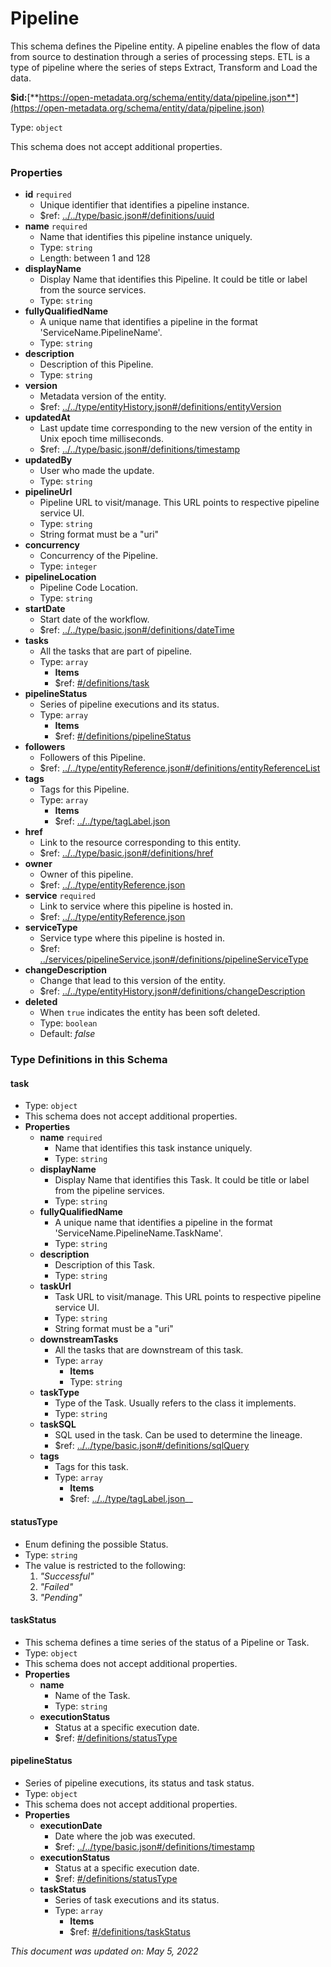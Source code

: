 # Pipeline

This schema defines the Pipeline entity. A pipeline enables the flow of data from source to destination through a series of processing steps. ETL is a type of pipeline where the series of steps Extract, Transform and Load the data.

**$id:**[**https://open-metadata.org/schema/entity/data/pipeline.json**](https://open-metadata.org/schema/entity/data/pipeline.json)

Type: `object`

This schema does not accept additional properties.

### Properties

* **id** `required`
  * Unique identifier that identifies a pipeline instance.
  * $ref: [../../type/basic.json#/definitions/uuid](../types/basic.md#uuid)
* **name** `required`
  * Name that identifies this pipeline instance uniquely.
  * Type: `string`
  * Length: between 1 and 128
* **displayName**
  * Display Name that identifies this Pipeline. It could be title or label from the source services.
  * Type: `string`
* **fullyQualifiedName**
  * A unique name that identifies a pipeline in the format 'ServiceName.PipelineName'.
  * Type: `string`
* **description**
  * Description of this Pipeline.
  * Type: `string`
* **version**
  * Metadata version of the entity.
  * $ref: [../../type/entityHistory.json#/definitions/entityVersion](../types/entityhistory.md#entityversion)
* **updatedAt**
  * Last update time corresponding to the new version of the entity in Unix epoch time milliseconds.
  * $ref: [../../type/basic.json#/definitions/timestamp](../types/basic.md#timestamp)
* **updatedBy**
  * User who made the update.
  * Type: `string`
* **pipelineUrl**
  * Pipeline URL to visit/manage. This URL points to respective pipeline service UI.
  * Type: `string`
  * String format must be a "uri"
* **concurrency**
  * Concurrency of the Pipeline.
  * Type: `integer`
* **pipelineLocation**
  * Pipeline Code Location.
  * Type: `string`
* **startDate**
  * Start date of the workflow.
  * $ref: [../../type/basic.json#/definitions/dateTime](../types/basic.md#datetime)
* **tasks**
  * All the tasks that are part of pipeline.
  * Type: `array`
    * **Items**
    * $ref: [#/definitions/task](pipeline.md#task)
* **pipelineStatus**
  * Series of pipeline executions and its status.
  * Type: `array`
    * **Items**
    * $ref: [#/definitions/pipelineStatus](pipeline.md#pipelinestatus)
* **followers**
  * Followers of this Pipeline.
  * $ref: [../../type/entityReference.json#/definitions/entityReferenceList](../types/entityreference.md#entityreferencelist)
* **tags**
  * Tags for this Pipeline.
  * Type: `array`
    * **Items**
    * $ref: [../../type/tagLabel.json](../types/taglabel.md)
* **href**
  * Link to the resource corresponding to this entity.
  * $ref: [../../type/basic.json#/definitions/href](../types/basic.md#href)
* **owner**
  * Owner of this pipeline.
  * $ref: [../../type/entityReference.json](../types/entityreference.md)
* **service** `required`
  * Link to service where this pipeline is hosted in.
  * $ref: [../../type/entityReference.json](../types/entityreference.md)
* **serviceType**
  * Service type where this pipeline is hosted in.
  * $ref: [../services/pipelineService.json#/definitions/pipelineServiceType](https://github.com/open-metadata/OpenMetadata/blob/docs/docs/openmetadata-apis/schemas/services/pipelineservice.md#pipelineservicetype)
* **changeDescription**
  * Change that lead to this version of the entity.
  * $ref: [../../type/entityHistory.json#/definitions/changeDescription](../types/entityhistory.md#changedescription)
* **deleted**
  * When `true` indicates the entity has been soft deleted.
  * Type: `boolean`
  * Default: _false_

### Type Definitions in this Schema

#### task

* Type: `object`
* This schema does not accept additional properties.
* **Properties**
  * **name** `required`
    * Name that identifies this task instance uniquely.
    * Type: `string`
  * **displayName**
    * Display Name that identifies this Task. It could be title or label from the pipeline services.
    * Type: `string`
  * **fullyQualifiedName**
    * A unique name that identifies a pipeline in the format 'ServiceName.PipelineName.TaskName'.
    * Type: `string`
  * **description**
    * Description of this Task.
    * Type: `string`
  * **taskUrl**
    * Task URL to visit/manage. This URL points to respective pipeline service UI.
    * Type: `string`
    * String format must be a "uri"
  * **downstreamTasks**
    * All the tasks that are downstream of this task.
    * Type: `array`
      * **Items**
      * Type: `string`
  * **taskType**
    * Type of the Task. Usually refers to the class it implements.
    * Type: `string`
  * **taskSQL**
    * SQL used in the task. Can be used to determine the lineage.
    * $ref: [../../type/basic.json#/definitions/sqlQuery](../types/basic.md#sqlquery)
  * **tags**
    * Tags for this task.
    * Type: `array`
      * **Items**
      * $ref: [../../type/tagLabel.json](../types/taglabel.md)__

#### statusType

* Enum defining the possible Status.
* Type: `string`
* The value is restricted to the following:
  1. _"Successful"_
  2. _"Failed"_
  3. _"Pending"_

#### taskStatus

* This schema defines a time series of the status of a Pipeline or Task.
* Type: `object`
* This schema does not accept additional properties.
* **Properties**
  * **name**
    * Name of the Task.
    * Type: `string`
  * **executionStatus**
    * Status at a specific execution date.
    * $ref: [#/definitions/statusType](pipeline.md#statustype)

#### pipelineStatus

* Series of pipeline executions, its status and task status.
* Type: `object`
* This schema does not accept additional properties.
* **Properties**
  * **executionDate**
    * Date where the job was executed.
    * $ref: [../../type/basic.json#/definitions/timestamp](../types/basic.md#timestamp)
  * **executionStatus**
    * Status at a specific execution date.
    * $ref: [#/definitions/statusType](pipeline.md#statustype)
  * **taskStatus**
    * Series of task executions and its status.
    * Type: `array`
      * **Items**
      * $ref: [#/definitions/taskStatus](pipeline.md#taskstatus)

_This document was updated on: May 5, 2022_
